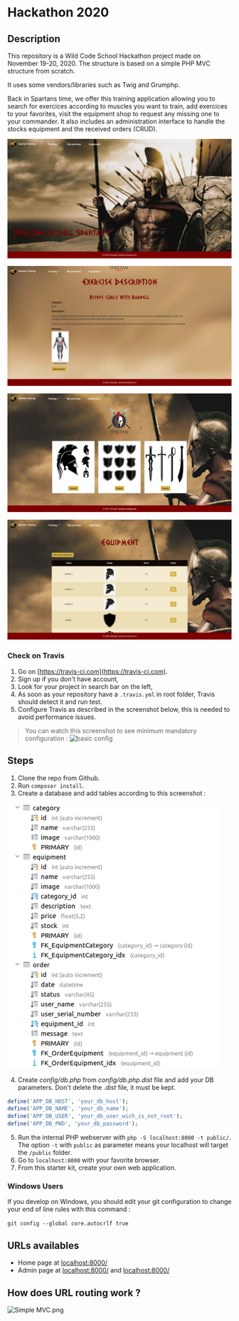 # Hackathon 2020

## Description

This repository is a Wild Code School Hackathon project made on November 19-20, 2020. The structure is based on a simple PHP MVC structure from scratch.

It uses some vendors/libraries such as Twig and Grumphp.

Back in Spartans time, we offer this training application allowing you to search for exercices according to muscles you want to train, add exercices to your favorites, visit the equipment shop to request any missing one to your commander. It also includes an administration interface to handle the stocks equipment and the received orders (CRUD).

![home](https://github.com/BarbaraGonthier/Hackathon-2020/blob/master/public/assets/images/home.jpeg)

![exercices](https://github.com/BarbaraGonthier/Hackathon-2020/blob/master/public/assets/images/exercices.jpeg)

![equipment](https://github.com/BarbaraGonthier/Hackathon-2020/blob/master/public/assets/images/equipment.jpeg)

![admin](https://github.com/BarbaraGonthier/Hackathon-2020/blob/master/public/assets/images/admin.jpeg)


### Check on Travis

1. Go on [https://travis-ci.com](https://travis-ci.com).
2. Sign up if you don't have account,
3. Look for your project in search bar on the left,
4. As soon as your repository have a `.travis.yml` in root folder, Travis should detect it and run test.
5. Configure Travis as described in the screenshot below, this is needed to avoid performance issues.

> You can watch this screenshot to see minimum mandatory configuration : ![basic config](http://images.innoveduc.fr/symfony4/travis-config.png)


## Steps

1. Clone the repo from Github.
2. Run `composer install`.
3. Create a database and add tables according to this screenshot : 

![DTB screenshot](https://github.com/BarbaraGonthier/Hackathon-2020/blob/master/public/assets/images/DTB_hackathon.png)

4. Create *config/db.php* from *config/db.php.dist* file and add your DB parameters. Don't delete the *.dist* file, it must be kept.
```php
define('APP_DB_HOST', 'your_db_host');
define('APP_DB_NAME', 'your_db_name');
define('APP_DB_USER', 'your_db_user_wich_is_not_root');
define('APP_DB_PWD', 'your_db_password');
```
5. Run the internal PHP webserver with `php -S localhost:8000 -t public/`. The option `-t` with `public` as parameter means your localhost will target the `/public` folder.
6. Go to `localhost:8000` with your favorite browser.
7. From this starter kit, create your own web application.

### Windows Users

If you develop on Windows, you should edit your git configuration to change your end of line rules with this command :

`git config --global core.autocrlf true`

## URLs availables

* Home page at [localhost:8000/](localhost:8000/)
* Admin page at [localhost:8000/](localhost:8000/adminEquipment/index) and [localhost:8000/](localhost:8000/adminOrder/index)

## How does URL routing work ?

![Simple MVC.png](https://raw.githubusercontent.com/WildCodeSchool/simple-mvc/master/Simple%20-%20MVC.png)
